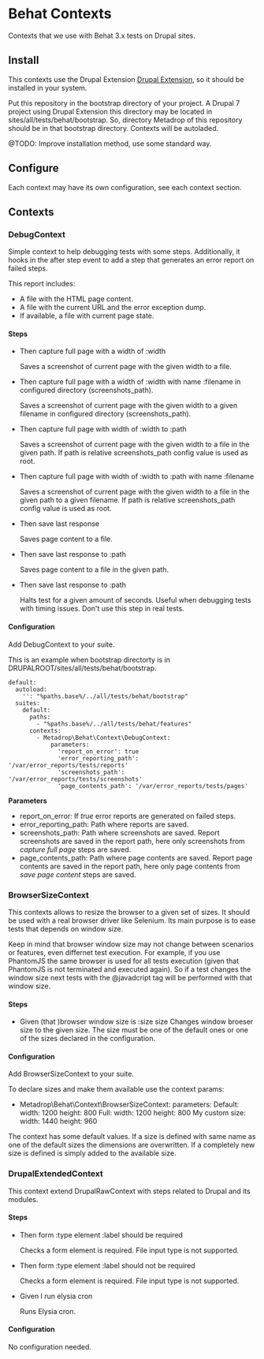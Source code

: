 # Behat Contexts


Contexts that we use with Behat 3.x tests on Drupal sites.

## Install

This contexts use the Drupal Extension [Drupal Extension](https://www.drupal.org/project/drupalextension), so it should be installed in your system.

Put this repository in the bootstrap directory of your project. A Drupal 7 project using Drupal Extension this directory may be located in sites/all/tests/behat/bootstrap. So, directory Metadrop of this repository should be in that bootstrap directory. Contexts will be autoladed.

@TODO: Improve installation method, use some standard way.

## Configure

Each context may have its own configuration, see each context section.

## Contexts

### DebugContext

Simple context to help debugging tests with some steps. Additionally, it hooks in the after step event to add a step that generates an error report on failed steps.

This report includes:
  - A file with the HTML page content.
  - A file with the current URL and the error exception dump.
  - If available, a file with current page state.


#### Steps

- Then capture full page with a width of :width

  Saves a screenshot of current page with the given width to a file.

- Then capture full page with a width of :width with name :filename in configured directory (screenshots_path).

  Saves a screenshot of current page with the given width to a given filename in configured directory (screenshots_path).

- Then capture full page with width of :width to :path

  Saves a screenshot of current page with the given width to a file in the given path. If path is relative screenshots_path config value is used as root.

- Then capture full page with width of :width to :path with name :filename

  Saves a screenshot of current page with the given width to a file in the given path to a given filename. If path is relative screenshots_path config value is used as root.

- Then save last response

  Saves page content to a file.

- Then save last response to :path

  Saves page content to a file in the given path.

- Then save last response to :path

  Halts test for a given amount of seconds. Useful when debugging tests with timing issues. Don't use this step in real tests.


#### Configuration
  Add DebugContext to your suite.

  This is an example when bootstrap directorty is in DRUPALROOT/sites/all/tests/behat/bootstrap.

```
default:
  autoload:
    '': "%paths.base%/../all/tests/behat/bootstrap"
  suites:
    default:
      paths:
        - "%paths.base%/../all/tests/behat/features"
      contexts:
        - Metadrop\Behat\Context\DebugContext:
            parameters:
              'report_on_error': true
              'error_reporting_path': '/var/error_reports/tests/reports'
              'screenshots_path': '/var/error_reports/tests/screenshots'
              'page_contents_path': '/var/error_reports/tests/pages'
```

**Parameters**
  - report_on_error: If _true_ error reports are generated on failed steps.
  - error_reporting_path: Path where reports are saved.
  - screenshots_path: Path where screenshots are saved. Report screenshots are saved in the report path, here only screenshots from _capture full page_ steps are saved.
  - page_contents_path: Path where page contents are saved. Report page contents are saved in the report path, here only page contents from _save page content_ steps are saved.



### BrowserSizeContext

This contexts allows to resize the browser to a given set of sizes. It should be used with a real browser driver like Selenium. Its main purpose is to ease tests that depends on window size.

Keep in mind  that browser window size may not change between scenarios or features, even differnet test execution. For example, if you use PhantomJS the same browser is used for all tests execution (given that PhantomJS is not terminated and executed again). So if a test changes the window size next tests with the @javadcript tag will be performed with that window size.


#### Steps

- Given (that )browser window size is :size size
  Changes window broeser size to the given size. The size must be one of the default ones or one of the sizes declared in the configuration.


#### Configuration

Add BrowserSizeContext to your suite.

To declare sizes and make them available use the context params:

- Metadrop\Behat\Context\BrowserSizeContext:
    parameters:
      Default:
        width: 1200
        height: 800
      Full:
        width: 1200
        height: 800
      My custom size:
        width: 1440
        height: 960


The context has some default values. If a size is defined with same name as one of the default sizes the dimensions are overwritten. If a completely new size is defined is simply added to the available size.



### DrupalExtendedContext

  This context extend DrupalRawContext with steps related to Drupal and its modules.


#### Steps

- Then form :type element :label should be required

  Checks a form element is required. File input type is not supported.

- Then form :type element :label should not be required

  Checks a form element is required. File input type is not supported.

- Given I run elysia cron

  Runs Elysia cron.


#### Configuration

No configuration needed.
